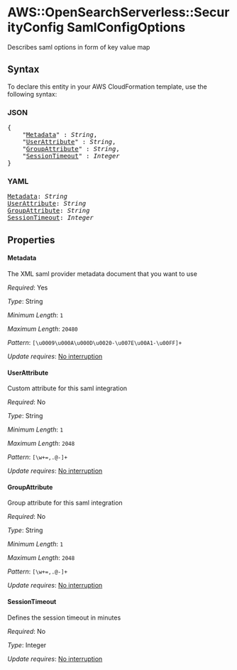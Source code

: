 # AWS::OpenSearchServerless::SecurityConfig SamlConfigOptions

Describes saml options in form of key value map

## Syntax

To declare this entity in your AWS CloudFormation template, use the following syntax:

### JSON

<pre>
{
    "<a href="#metadata" title="Metadata">Metadata</a>" : <i>String</i>,
    "<a href="#userattribute" title="UserAttribute">UserAttribute</a>" : <i>String</i>,
    "<a href="#groupattribute" title="GroupAttribute">GroupAttribute</a>" : <i>String</i>,
    "<a href="#sessiontimeout" title="SessionTimeout">SessionTimeout</a>" : <i>Integer</i>
}
</pre>

### YAML

<pre>
<a href="#metadata" title="Metadata">Metadata</a>: <i>String</i>
<a href="#userattribute" title="UserAttribute">UserAttribute</a>: <i>String</i>
<a href="#groupattribute" title="GroupAttribute">GroupAttribute</a>: <i>String</i>
<a href="#sessiontimeout" title="SessionTimeout">SessionTimeout</a>: <i>Integer</i>
</pre>

## Properties

#### Metadata

The XML saml provider metadata document that you want to use

_Required_: Yes

_Type_: String

_Minimum Length_: <code>1</code>

_Maximum Length_: <code>20480</code>

_Pattern_: <code>[\u0009\u000A\u000D\u0020-\u007E\u00A1-\u00FF]+</code>

_Update requires_: [No interruption](https://docs.aws.amazon.com/AWSCloudFormation/latest/UserGuide/using-cfn-updating-stacks-update-behaviors.html#update-no-interrupt)

#### UserAttribute

Custom attribute for this saml integration

_Required_: No

_Type_: String

_Minimum Length_: <code>1</code>

_Maximum Length_: <code>2048</code>

_Pattern_: <code>[\w+=,.@-]+</code>

_Update requires_: [No interruption](https://docs.aws.amazon.com/AWSCloudFormation/latest/UserGuide/using-cfn-updating-stacks-update-behaviors.html#update-no-interrupt)

#### GroupAttribute

Group attribute for this saml integration

_Required_: No

_Type_: String

_Minimum Length_: <code>1</code>

_Maximum Length_: <code>2048</code>

_Pattern_: <code>[\w+=,.@-]+</code>

_Update requires_: [No interruption](https://docs.aws.amazon.com/AWSCloudFormation/latest/UserGuide/using-cfn-updating-stacks-update-behaviors.html#update-no-interrupt)

#### SessionTimeout

Defines the session timeout in minutes

_Required_: No

_Type_: Integer

_Update requires_: [No interruption](https://docs.aws.amazon.com/AWSCloudFormation/latest/UserGuide/using-cfn-updating-stacks-update-behaviors.html#update-no-interrupt)

